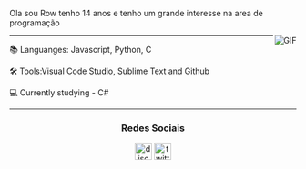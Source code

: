 Ola sou  Row tenho 14 anos e tenho um grande interesse na area de programação

<img align="right" alt="GIF" src="https://media.discordapp.net/attachments/810571323470118983/810571917421445140/a_3e87ebea396235d083a880276553da00.gif" />
<hr>
📚 Languanges: Javascript, Python, C

🛠 Tools:Visual Code Studio, Sublime Text and Github

💻 Currently studying -
C# 
<hr>


<h3 align="center">Redes Sociais</h3>
<p align="center">
<a href="/" target="blank"><img align="center" src="https://simpleicons.org/icons/discord.svg" alt="discord" height="30" width="30"/></a>
<a href="https://twitter.com/Sw3tty1" target="blank"><img align="center" src="https://simpleicons.org/icons/twitter.svg" alt="twitter" height="30" width="30"/></a>

